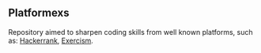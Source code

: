 ## Platformexs

Repository aimed to sharpen coding skills from well known platforms, such as:
[Hackerrank](https://hackerrank.com), [Exercism](https://exercism.org/).
